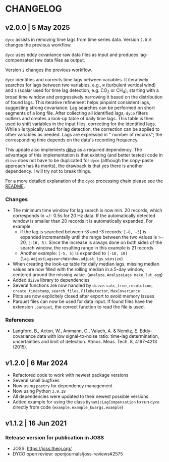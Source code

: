 # CHANGELOG

## v2.0.0 | 5 May 2025

`dyco` assists in removing time lags from time series data. Version `2.0.0` changes the previous workflow.

`dyco` uses eddy covariance raw data files as input and produces lag-compensated raw data files as output.

Version `2` changes the previous workflow.

`dyco` identifies and corrects time lags between variables. It iteratively searches for lags between two variables,
e.g., `W` (turbulent vertical wind) and `S` (scalar used for time lag detection, e.g. CO<sub>2</sub> or CH<sub>4</sub>),
starting with a broad time window and progressively narrowing it based on the distribution of found lags. This iterative
refinement helps pinpoint consistent lags, suggesting strong covariance. Lag searches can be performed on short segments
of a long file. After collecting all identified lags, `dyco` filters outliers and creates a look-up table of daily time
lags. This table is then used to shift variables in the input files, correcting for the identified lags. While `S` is
typically used for lag detection, the correction can be applied to other variables as needed. Lags are expressed in "
number of records"; the corresponding time depends on the data's recording frequency.

This update also implements [diive](https://github.com/holukas/diive) as a required dependency. The advantage of this
implementation is that existing (and better tested) code in `diive` does not have to be duplicated for `dyco`
(although the copy-paste approach has its merits), the drawback is that yes there is another dependency. I will try
not to break things.

For a more detailed explanation of the `dyco` processing chain please see the [README](README.md).

### Changes

- The minimum time window for lag search is now min. 20 records, which corresponds to +/- 0.5s for 20 Hz
  data. If the automatically detected window is smaller than 20 records it is automatically expanded.
  For example:
    - if the lag is searched between -8 and -3 records: `[-8, -3]` is expanded incrementally until the range between
      the two values is >= 20, `[-16, 5]`. Since the increase is always done on both sides of the search window,
      the resulting range in this example is 21 records.
    - Another example: `[-5, 5]` is expanded to `[-10, 10]`
      (`lag.AdjustLagsearchWindow.adjust_lgs_winsize`)
- When creating the look-up table for daily median lags, missing median values are now filled with the
  rolling median in a 5-day window, centered around the missing value. (`analyze.AnalyzeLags.make_lut_agg`)
- Added `diive` library to dependencies
- Several functions are now handled
  by `diive`: `calc_true_resolution`, `create_timestamp`, `search_files`, `FileDetector`, `MaxCovariance`
- Plots are now explicitely closed after export to avoid memory issues
- Parquet files can now be used for data input. If found files have the extension `.parquet`, the correct function to
  read the file is used.

### References

- Langford, B., Acton, W., Ammann, C., Valach, A. & Nemitz, E. Eddy-covariance data with low signal-to-noise ratio:
  time-lag determination, uncertainties and limit of detection. Atmos. Meas. Tech. 8, 4197–4213 (2015).

## v1.2.0 | 6 Mar 2024

- Refactored code to work with newest package versions
- Several small bugfixes
- Now using `poetry` for dependency management
- Now using Python `3.9.18`
- All dependencies were updated to their newest possible versions
- Added example for using the class `DynamicLagCompensation` to run `dyco` directly from
  code (`example.example_kwargs.example`)

## v1.1.2 | 16 Jun 2021

### Release version for publication in JOSS

- JOSS: https://joss.theoj.org/
- DYCO open review: openjournals/joss-reviews#2575
